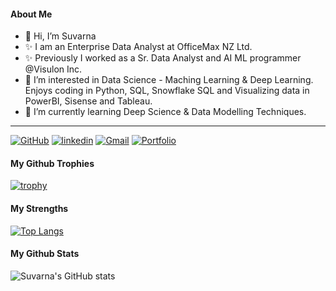 
#### About Me
- 👋 Hi, I’m Suvarna
- ✨ I am an Enterprise Data Analyst at OfficeMax NZ Ltd.
- ✨ Previously I worked as a Sr. Data Analyst and AI ML programmer @Visulon Inc.
- 👀 I’m interested in Data Science - Maching Learning & Deep Learning. Enjoys coding in Python, SQL, Snowflake SQL and Visualizing data in PowerBI, Sisense and Tableau.
- 🌱 I’m currently learning Deep Science & Data Modelling Techniques.
------------------------------------------------------------------------------------------------------------------------------------------------

[![GitHub](https://img.shields.io/badge/GitHub-white?style=for-the-badge=GitHub&logo=GitHub&logoColor=black)](https://github.com/SuvarnaDalin)
[![linkedin](https://img.shields.io/badge/LinkedIn-0e76a8?style=for-the-badge=LinkedIn&logo=Linkedin&logoColor=white)](https://www.linkedin.com/in/suvarnaputhiyoppil/)
[![Gmail](https://img.shields.io/badge/Gmail-red?style=for-the-badge=Gmail&logo=Gmail&logoColor=white)](mailto:suvarna.p.87@gmail.com)
[![Portfolio](https://img.shields.io/badge/Portfolio-green?style=for-the-badge=Portfolio&logo=Portfolio&logoColor=black)](https://suvarnadalin.github.io/SuvarnaAnalyticsPortfolio.github.io//)


#### My Github Trophies

[![trophy](https://github-profile-trophy.vercel.app/?username=SuvarnaDalin&theme=darkhub&column=4&row=1)](https://github.com/ryo-ma/github-profile-trophy)

#### My Strengths

[![Top Langs](https://github-readme-stats.vercel.app/api/top-langs/?username=SuvarnaDalin&layout=compact&hide=jupyter%20notebook)](https://github.com/anuraghazra/github-readme-stats)

#### My Github Stats
![Suvarna's GitHub stats](https://github-readme-stats.vercel.app/api?username=SuvarnaDalin&show_icons=true&theme=radical&hide_title=True)



